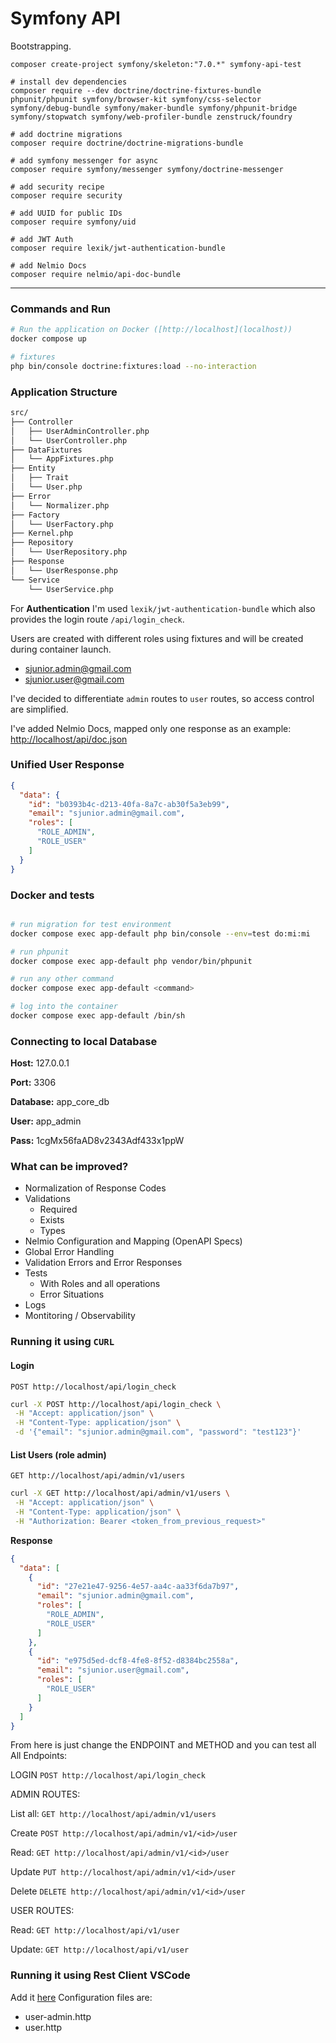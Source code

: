 # Symfony API

Bootstrapping.

```shell
composer create-project symfony/skeleton:"7.0.*" symfony-api-test

# install dev dependencies
composer require --dev doctrine/doctrine-fixtures-bundle phpunit/phpunit symfony/browser-kit symfony/css-selector symfony/debug-bundle symfony/maker-bundle symfony/phpunit-bridge symfony/stopwatch symfony/web-profiler-bundle zenstruck/foundry

# add doctrine migrations
composer require doctrine/doctrine-migrations-bundle

# add symfony messenger for async
composer require symfony/messenger symfony/doctrine-messenger

# add security recipe
composer require security

# add UUID for public IDs
composer require symfony/uid

# add JWT Auth
composer require lexik/jwt-authentication-bundle

# add Nelmio Docs
composer require nelmio/api-doc-bundle

```

---
### Commands and Run

```bash
# Run the application on Docker ([http://localhost](localhost))
docker compose up

# fixtures
php bin/console doctrine:fixtures:load --no-interaction
```
### Application Structure

```bash
src/
├── Controller
│   ├── UserAdminController.php
│   └── UserController.php
├── DataFixtures
│   └── AppFixtures.php
├── Entity
│   ├── Trait
│   └── User.php
├── Error
│   └── Normalizer.php
├── Factory
│   └── UserFactory.php
├── Kernel.php
├── Repository
│   └── UserRepository.php
├── Response
│   └── UserResponse.php
└── Service
    └── UserService.php
```

For **Authentication** I'm used `lexik/jwt-authentication-bundle` which also provides the login route `/api/login_check`.

Users are created with different roles using fixtures and will be created during container launch.
- sjunior.admin@gmail.com
- sjunior.user@gmail.com

I've decided to differentiate `admin` routes to `user` routes, so access control are simplified.

I've added Nelmio Docs, mapped only one response as an example:
[http://localhost/api/doc.json](Docs)

### Unified User Response
```json
{
  "data": {
    "id": "b0393b4c-d213-40fa-8a7c-ab30f5a3eb99",
    "email": "sjunior.admin@gmail.com",
    "roles": [
      "ROLE_ADMIN",
      "ROLE_USER"
    ]
  }
}
```

### Docker and tests
```bash

# run migration for test environment
docker compose exec app-default php bin/console --env=test do:mi:mi

# run phpunit
docker compose exec app-default php vendor/bin/phpunit

# run any other command
docker compose exec app-default <command>

# log into the container
docker compose exec app-default /bin/sh
```

### Connecting to local Database
**Host:** 127.0.0.1

**Port:** 3306

**Database:** app_core_db

**User:** app_admin

**Pass:** 1cgMx56faAD8v2343Adf433x1ppW

### What can be improved?
- Normalization of Response Codes
- Validations
  - Required
  - Exists
  - Types
- Nelmio Configuration and Mapping (OpenAPI Specs)
- Global Error Handling
- Validation Errors and Error Responses
- Tests
  - With Roles and all operations
  - Error Situations
- Logs
- Montitoring / Observability

### Running it using `CURL`

#### Login

`POST http://localhost/api/login_check`
```bash
curl -X POST http://localhost/api/login_check \
 -H "Accept: application/json" \
 -H "Content-Type: application/json" \
 -d '{"email": "sjunior.admin@gmail.com", "password": "test123"}'
```
#### List Users (role admin)
`GET http://localhost/api/admin/v1/users`
```bash
curl -X GET http://localhost/api/admin/v1/users \
 -H "Accept: application/json" \
 -H "Content-Type: application/json" \
 -H "Authorization: Bearer <token_from_previous_request>"
```
**Response**
```json
{
  "data": [
    {
      "id": "27e21e47-9256-4e57-aa4c-aa33f6da7b97",
      "email": "sjunior.admin@gmail.com",
      "roles": [
        "ROLE_ADMIN",
        "ROLE_USER"
      ]
    },
    {
      "id": "e975d5ed-dcf8-4fe8-8f52-d8384bc2558a",
      "email": "sjunior.user@gmail.com",
      "roles": [
        "ROLE_USER"
      ]
    }
  ]
}
```
From here is just change the ENDPOINT and METHOD and you can test all
All Endpoints:

LOGIN `POST http://localhost/api/login_check`

ADMIN ROUTES:

List all: `GET http://localhost/api/admin/v1/users`

Create `POST http://localhost/api/admin/v1/<id>/user`

Read: `GET http://localhost/api/admin/v1/<id>/user`

Update `PUT http://localhost/api/admin/v1/<id>/user`

Delete `DELETE http://localhost/api/admin/v1/<id>/user`


USER ROUTES:

Read: `GET http://localhost/api/v1/user`

Update: `GET http://localhost/api/v1/user`


### Running it using Rest Client VSCode
Add it [here](https://github.com/Huachao/vscode-restclient)
Configuration files are:
- user-admin.http
- user.http
